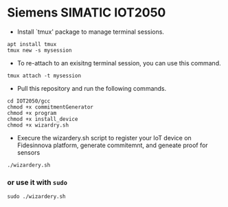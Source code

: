 # Siemens SIMATIC IOT2050
- Install `tmux' package to manage terminal sessions.
```
apt install tmux
tmux new -s mysession
```
- To re-attach to an exisitng terminal session, you can use this command.
```
tmux attach -t mysession
```
- Pull this repository and run the following commands.
```
cd IOT2050/gcc
chmod +x commitmentGenerator
chmod +x program
chmod +x install_device
chmod +x wizardry.sh
```
- Execure the wizardery.sh script to register your IoT device on Fidesinnova platform, generate commitemnt, and geneate proof for sensors
```
./wizardery.sh
```
### or use it with `sudo`
```
sudo ./wizardery.sh
```
